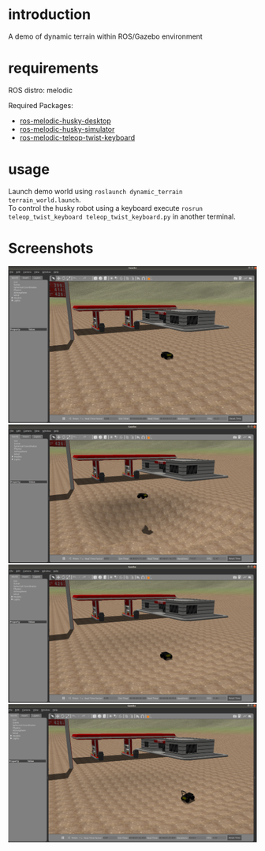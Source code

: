 
# introduction
A demo of dynamic terrain within ROS/Gazebo environment

# requirements

ROS distro: melodic  

Required Packages:
  - [ros-melodic-husky-desktop](https://wiki.ros.org/husky_desktop)
  - [ros-melodic-husky-simulator](http://wiki.ros.org/husky_gazebo)
  - [ros-melodic-teleop-twist-keyboard](http://wiki.ros.org/teleop_twist_keyboard)

# usage
Launch demo world using ```roslaunch dynamic_terrain terrain_world.launch```.  
To control the husky robot using a keyboard execute ```rosrun teleop_twist_keyboard teleop_twist_keyboard.py``` in another terminal.

# Screenshots
![](./misc/scene_initial_state.png)  
![](./misc/scene_terrain_modified.png)
![](./misc/scene_terrain_collision_updated.png)  
![](./misc/scene_terrain_collision_updated_husky_moved.png)